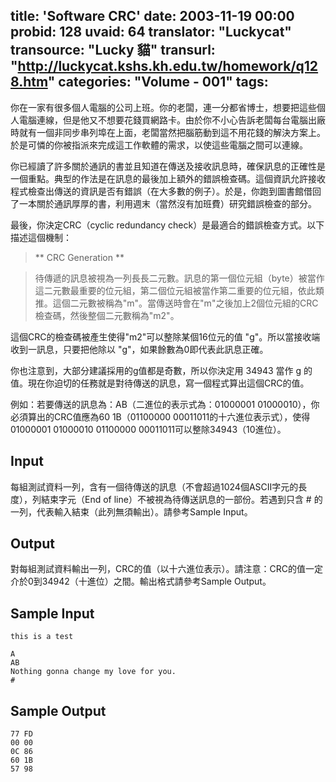 title: 'Software CRC'
date: 2003-11-19 00:00
probid: 128
uvaid: 64
translator: "Luckycat"
transource: "Lucky 貓"
transurl: "http://luckycat.kshs.kh.edu.tw/homework/q128.htm"
categories: "Volume - 001"
tags:
---

你在一家有很多個人電腦的公司上班。你的老闆，連一分都省博士，想要把這些個人電腦連線，但是他又不想要花錢買網路卡。由於你不小心告訴老闆每台電腦出廠時就有一個非同步串列埠在上面，老闆當然把腦筋動到這不用花錢的解決方案上。於是可憐的你被指派來完成這工作軟體的需求，以使這些電腦之間可以連線。

你已經讀了許多關於通訊的書並且知道在傳送及接收訊息時，確保訊息的正確性是一個重點。典型的作法是在訊息的最後加上額外的錯誤檢查碼。這個資訊允許接收程式檢查出傳送的資訊是否有錯誤（在大多數的例子）。於是，你跑到圖書館借回了一本關於通訊厚厚的書，利用週末（當然沒有加班費）研究錯誤檢查的部分。

最後，你決定CRC（cyclic redundancy check）是最適合的錯誤檢查方式。以下描述這個機制：

> ** CRC Generation **

> 待傳遞的訊息被視為一列長長二元數。訊息的第一個位元組（byte）被當作這二元數最重要的位元組，第二個位元組被當作第二重要的位元組，依此類推。這個二元數被稱為"m"。當傳送時會在"m"之後加上2個位元組的CRC檢查碼，然後整個二元數稱為"m2"。

這個CRC的檢查碼被產生使得"m2"可以整除某個16位元的值 "g"。所以當接收端收到一訊息，只要把他除以 "g"，如果餘數為0即代表此訊息正確。

你也注意到，大部分建議採用的g值都是奇數，所以你決定用 34943 當作 g 的值。現在你迫切的任務就是對待傳送的訊息，寫一個程式算出這個CRC的值。

例如：若要傳送的訊息為：AB（二進位的表示式為：01000001 01000010），你必須算出的CRC值應為60 1B（01100000 00011011的十六進位表示式），使得 01000001 01000010 01100000 00011011可以整除34943（10進位）。

<!-- more -->

## Input ##

每組測試資料一列，含有一個待傳送的訊息（不會超過1024個ASCII字元的長度），列結束字元（End of line）不被視為待傳送訊息的一部份。若遇到只含 # 的一列，代表輸入結束（此列無須輸出）。請參考Sample Input。

## Output ##

對每組測試資料輸出一列，CRC的值（以十六進位表示）。請注意：CRC的值一定介於0到34942（十進位）之間。輸出格式請參考Sample Output。
## Sample Input ##

	this is a test

	A
	AB
	Nothing gonna change my love for you.
	#
	
## Sample Output ##

	77 FD
	00 00
	0C 86
	60 1B
	57 98